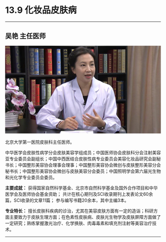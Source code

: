 # 13.9 化妆品皮肤病

---

## 吴艳 主任医师

![1683769390372](image/c13_009/1683769390372.png)

北京大学第一医院皮肤科主任医师。

中华医学会皮肤性病学分会皮肤美容学组成员；中国医师协会皮肤科分会注射美容亚专业委员会副组长；中国中西医结合皮肤性病专业委员会美容化妆品研究会副秘书长；中国整形美容协会理事会理事；中国整形美容协会微创与皮肤整形美容分会秘书长；中国整形美容协会微创与皮肤美容分会委员；中国照明学会第六届光生物和光化学专业委员会委员。


**主要成就：** 获得国家自然科学基金、北京市自然科学基金及国外合作项目和中华医学会及医师协会基金资助； 共计在核心期刊及SCI收录期刊上发表论文60余篇，SCI收录的文章11篇； 参与编写书籍20余本，其中主编3本。


**专业特长：** 擅长皮肤科疾病的诊治，尤其在美容皮肤方面有一定的造诣；科研方面主要致力于皮肤生理方面；在色素性皮肤病、皮肤光生物学及皮肤屏障方面做了一定研究；熟练掌握激光治疗、化学换肤、肉毒毒素和填充剂注射等美容治疗技术。

---
